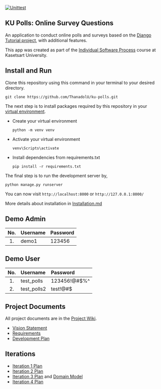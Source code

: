 [![Unittest](https://github.com/ThanadolU/ku-polls/actions/workflows/django.yml/badge.svg)](https://github.com/ThanadolU/ku-polls/actions/workflows/django.yml)
## KU Polls: Online Survey Questions 

An application to conduct online polls and surveys based
on the [Django Tutorial project][django-tutorial], with
additional features.

This app was created as part of the [Individual Software Process](
https://cpske.github.io/ISP) course at Kasetsart University.

## Install and Run

Clone this repository using this command in your terminal to your desired directory.
```
git clone https://github.com/ThanadolU/ku-polls.git
```
The next step is to install packages required by this repository in your [virtual environment](https://docs.python.org/3/library/venv.html).
- Create your virtual environment
    ```
    python -m venv venv
    ```
- Activate your virtual environment
    ```
    venv\Scripts\activate
    ```
- Install dependencies from requirements.txt
    ```
    pip install -r requirements.txt
    ```
The final step is to run the development server by,
```
python manage.py runserver
```
You can now visit `http://localhost:8000` or `http://127.0.0.1:8000/`

More details about installation in [Installation.md](Installation)

## Demo Admin
| No. |Username|Password|
|:---:|:-------|:-------|
|1.| demo1 | 123456 |


## Demo User

| No. |Username|Password|
|:---:|:-------|:-------|
|1.|test_polls| 123456!@#$%^ |
|2.| test_polls2 | test!@#$ |

## Project Documents

All project documents are in the [Project Wiki](https://github.com/ThanadolU/ku-polls/wiki).

- [Vision Statement](https://github.com/ThanadolU/ku-polls/wiki/Vision-Statement)
- [Requirements](https://github.com/ThanadolU/ku-polls/wiki/Requirements)
- [Development Plan](https://github.com/ThanadolU/ku-polls/wiki/Development-Plan)

[django-tutorial]: https://docs.djangoproject.com/en/4.1/intro/tutorial01/

## Iterations
- [Iteration 1 Plan](https://github.com/ThanadolU/ku-polls/wiki/Iteration-1-Plan)
- [Iteration 2 Plan](https://github.com/ThanadolU/ku-polls/wiki/Iteration-2-Plan)
- [Iteration 3 Plan](https://github.com/ThanadolU/ku-polls/wiki/Iteration-3-Plan) and [Domain Model](https://github.com/ThanadolU/ku-polls/wiki/Domain-Model) 
- [Iteration 4 Plan](https://github.com/ThanadolU/ku-polls/wiki/Iteration-4-Plan)
